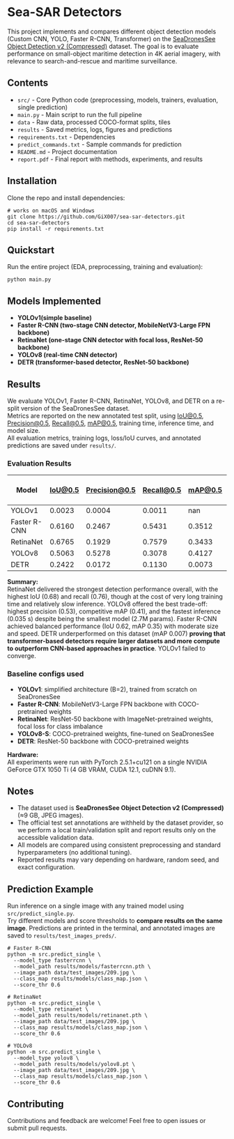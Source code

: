 # Sea-SAR Detectors

This project implements and compares different object detection models (Custom CNN, YOLO, Faster R-CNN, Transformer) on the [SeaDronesSee Object Detection v2 (Compressed)](https://seadronessee.cs.uni-tuebingen.de/dataset) dataset. The goal is to evaluate performance on small-object maritime detection in 4K aerial imagery, with relevance to search-and-rescue and maritime surveillance.

## Contents

- `src/` - Core Python code (preprocessing, models, trainers, evaluation, single prediction)
- `main.py` - Main script to run the full pipeline
- `data` - Raw data, processed COCO-format splits, tiles
- `results` - Saved metrics, logs, figures and predictions
- `requirements.txt` - Dependencies
- `predict_commands.txt` - Sample commands for prediction
- `README.md` - Project documentation
- `report.pdf` - Final report with methods, experiments, and results

## Installation

Clone the repo and install dependencies:

```
# works on macOS and Windows
git clone https://github.com/GiX007/sea-sar-detectors.git
cd sea-sar-detectors
pip install -r requirements.txt
```

## Quickstart

Run the entire project (EDA, preprocessing, training and evaluation):

```
python main.py
```

## Models Implemented

- **YOLOv1(simple baseline)**
- **Faster R-CNN (two-stage CNN detector, MobileNetV3-Large FPN backbone)**
- **RetinaNet (one-stage CNN detector with focal loss, ResNet-50 backbone)**
- **YOLOv8 (real-time CNN detector)**
- **DETR (transformer-based detector, ResNet-50 backbone)**

## Results

We evaluate YOLOv1, Faster R-CNN, RetinaNet, YOLOv8, and DETR on a re-split version of the SeaDronesSee dataset.  
Metrics are reported on the new annotated test split, using IoU@0.5, Precision@0.5, Recall@0.5, mAP@0.5, training time, inference time, and model size.  
All evaluation metrics, training logs, loss/IoU curves, and annotated predictions are saved under `results/`.

### Evaluation Results

| Model        |   IoU@0.5 |   Precision@0.5 |   Recall@0.5 |   mAP@0.5 |   Training Time (s) |   Average Inference Time (s) |   #Params |
|--------------|-----------|-----------------|--------------|-----------|---------------------|------------------------------|-----------|
| YOLOv1       |    0.0023 |          0.0004 |       0.0011 |  nan      |           1281.4873 |                       0.0074 |  24734367 |
| Faster R-CNN |    0.6160 |          0.2467 |       0.5431 |    0.3512 |           2550.3647 |                       0.0600 |  16003177 |
| RetinaNet    |    0.6765 |          0.1929 |       0.7579 |    0.3433 |          11663.8749 |                       0.3227 |   8776017 |
| YOLOv8       |    0.5063 |          0.5278 |       0.3078 |    0.4127 |          16962.7888 |                       0.0353 |   2685343 |
| DETR         |    0.2422 |          0.0172 |       0.1130 |    0.0073 |           1476.7855 |                       0.0284 |  18047754 |

**Summary:**  
RetinaNet delivered the strongest detection performance overall, with the highest IoU (0.68) and recall (0.76), though at the cost of very long training time and relatively slow inference. YOLOv8 offered the best trade-off: highest precision (0.53), competitive mAP (0.41), and the fastest inference (0.035 s) despite being the smallest model (2.7M params). Faster R-CNN achieved balanced performance (IoU 0.62, mAP 0.35) with moderate size and speed. DETR underperformed on this dataset (mAP 0.007) **proving that transformer-based detectors require larger datasets and more compute to outperform CNN-based approaches in practice**. YOLOv1 failed to converge.  

### Baseline configs used

- **YOLOv1**: simplified architecture (B=2), trained from scratch on SeaDronesSee  
- **Faster R-CNN**: MobileNetV3-Large FPN backbone with COCO-pretrained weights 
- **RetinaNet**: ResNet-50 backbone with ImageNet-pretrained weights, focal loss for class imbalance 
- **YOLOv8-S**: COCO-pretrained weights, fine-tuned on SeaDronesSee  
- **DETR**: ResNet-50 backbone with COCO-pretrained weights 

**Hardware:**  
All experiments were run with PyTorch 2.5.1+cu121 on a single NVIDIA GeForce GTX 1050 Ti (4 GB VRAM, CUDA 12.1, cuDNN 9.1).  

## Notes

- The dataset used is **SeaDronesSee Object Detection v2 (Compressed)** (≈9 GB, JPEG images).  
- The official test set annotations are withheld by the dataset provider, so we perform a local train/validation split and report results only on the accessible validation data.  
- All models are compared using consistent preprocessing and standard hyperparameters (no additional tuning).  
- Reported results may vary depending on hardware, random seed, and exact configuration.  

## Prediction Example

Run inference on a single image with any trained model using `src/predict_single.py`.  
Try different models and score thresholds to **compare results on the same image**.
Predictions are printed in the terminal, and annotated images are saved to `results/test_images_preds/`.

```
# Faster R-CNN
python -m src.predict_single \
  --model_type fasterrcnn \
  --model_path results/models/fasterrcnn.pth \
  --image_path data/test_images/209.jpg \
  --class_map results/models/class_map.json \
  --score_thr 0.6
```

```
# RetinaNet
python -m src.predict_single \
  --model_type retinanet \
  --model_path results/models/retinanet.pth \
  --image_path data/test_images/209.jpg \
  --class_map results/models/class_map.json \
  --score_thr 0.6
```

```
# YOLOv8
python -m src.predict_single \
  --model_type yolov8 \
  --model_path results/models/yolov8.pt \
  --image_path data/test_images/209.jpg \
  --class_map results/models/class_map.json \
  --score_thr 0.6
```

## Contributing

Contributions and feedback are welcome! Feel free to open issues or submit pull requests.
